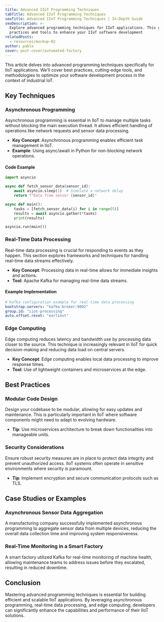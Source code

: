```yaml
---
title: Advanced IIoT Programming Techniques
tabTitle: Advanced IIoT Programming Techniques
seoTitle: Advanced IIoT Programming Techniques | In-Depth Guide
seoDescription: >-
  Explore advanced programming techniques for IIoT applications. This guide covers best
  practices and tools to enhance your IIoT software development
relatedPosts:
  - resources/mockup-02
author: pablo
cover: post-cover/automated-factory
---
```


This article delves into advanced programming techniques specifically for IIoT
applications. We'll cover best practices, cutting-edge tools, and methodologies to
optimize your software development process in the context of industrial IoT.

## Key Techniques

### Asynchronous Programming

Asynchronous programming is essential in IIoT to manage multiple tasks without blocking
the main execution thread. It allows efficient handling of operations like network
requests and sensor data processing.

- **Key Concept**: Asynchronous programming enables efficient task management in IIoT.
- **Example**: Using async/await in Python for non-blocking network operations.

#### Code Example

```python
import asyncio

async def fetch_sensor_data(sensor_id):
    await asyncio.sleep(1)  # Simulate a network delay
    return f"Data from sensor {sensor_id}"

async def main():
    tasks = [fetch_sensor_data(i) for i in range(5)]
    results = await asyncio.gather(*tasks)
    print(results)

asyncio.run(main())
```

### Real-Time Data Processing

Real-time data processing is crucial for responding to events as they happen. This section
explores frameworks and techniques for handling real-time data streams effectively.

- **Key Concept**: Processing data in real-time allows for immediate insights and actions.
- **Tool**: Apache Kafka for managing real-time data streams.

#### Example Implementation

```yaml
# Kafka configuration example for real-time data processing
bootstrap.servers: "kafka-broker:9092"
group.id: "iiot-processing"
auto.offset.reset: "earliest"
```

### Edge Computing

Edge computing reduces latency and bandwidth use by processing data closer to the source.
This technique is increasingly relevant in IIoT for quick decision-making and reducing
data load on central servers.

- **Key Concept**: Edge computing enables local data processing to improve response times.
- **Tool**: Use of lightweight containers and microservices at the edge.

## Best Practices

### Modular Code Design

Design your codebase to be modular, allowing for easy updates and maintenance. This is
particularly important in IIoT where software components might need to adapt to evolving
hardware.

- **Tip**: Use microservices architecture to break down functionalities into manageable
  units.

### Security Considerations

Ensure robust security measures are in place to protect data integrity and prevent
unauthorized access. IIoT systems often operate in sensitive environments where security
is paramount.

- **Tip**: Implement encryption and secure communication protocols such as TLS.

## Case Studies or Examples

### Asynchronous Sensor Data Aggregation

A manufacturing company successfully implemented asynchronous programming to aggregate
sensor data from multiple devices, reducing the overall data collection time and improving
system responsiveness.

### Real-Time Monitoring in a Smart Factory

A smart factory utilized Kafka for real-time monitoring of machine health, allowing
maintenance teams to address issues before they escalated, resulting in reduced downtime.

## Conclusion

Mastering advanced programming techniques is essential for building efficient and scalable
IIoT applications. By leveraging asynchronous programming, real-time data processing, and
edge computing, developers can significantly enhance the capabilities and performance of
their IIoT solutions.
